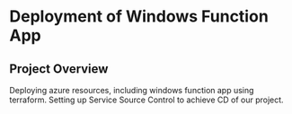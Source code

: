 # Deployment of Windows Function App

## Project Overview

Deploying azure resources, including windows function app using terraform. Setting up Service Source Control to achieve CD of our project.
